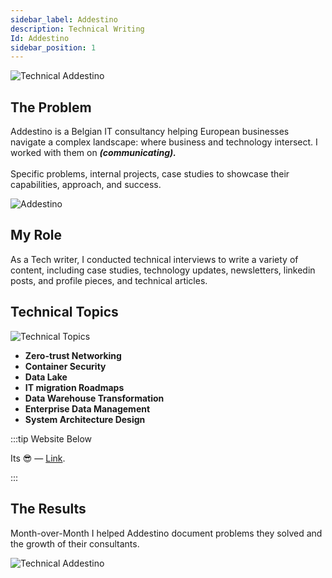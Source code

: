 ```yaml
---
sidebar_label: Addestino
description: Technical Writing
Id: Addestino
sidebar_position: 1
---
```


![Technical Addestino](/img/Add2.png)

## The Problem

Addestino is a Belgian IT consultancy helping European businesses navigate a complex landscape: where business and technology intersect. I worked with them on ***(communicating).***<br /><br /> Specific problems, internal projects, case studies to showcase their capabilities, approach, and success.

![Addestino](/img/Add3.png)

## My Role

As a Tech writer, I conducted technical interviews to write a variety of content, including case studies, technology updates, newsletters, linkedin posts, and profile pieces, and technical articles.

## Technical Topics

![Technical Topics](/img/add4.png)

- **Zero-trust Networking**
- **Container Security**
- **Data Lake**
- **IT migration Roadmaps**
- **Data Warehouse Transformation**
- **Enterprise Data Management**
- **System Architecture Design**

:::tip Website Below

Its 😎 — [Link](https://addestino.be/).

:::

## The Results

Month-over-Month I helped Addestino document problems they solved and the growth of their consultants.

![Technical Addestino](/img/Add.png)
